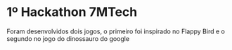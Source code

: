 # 1º Hackathon 7MTech

Foram desenvolvidos dois jogos, o primeiro foi inspirado no Flappy Bird e o segundo no jogo do dinossauro do google
